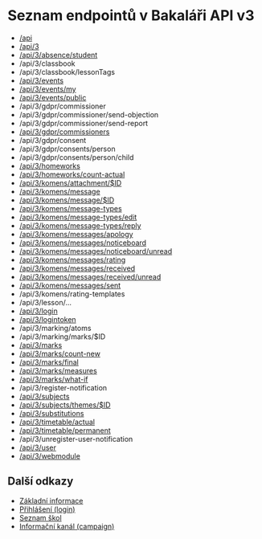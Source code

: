 # Seznam endpointů v Bakaláři API v3

* [/api](moduly/API_info.md)
* [/api/3](moduly/API_info.md)
* [/api/3/absence/student](moduly/absence.md)
* /api/3/classbook
* /api/3/classbook/lessonTags
* [/api/3/events](moduly/events.md)
* [/api/3/events/my](moduly/events.md)
* [/api/3/events/public](moduly/events.md)
* /api/3/gdpr/commissioner
* /api/3/gdpr/commissioner/send-objection
* /api/3/gdpr/commissioner/send-report
* [/api/3/gdpr/commissioners](moduly/gdpr.md)
* /api/3/gdpr/consent
* /api/3/gdpr/consents/person
* /api/3/gdpr/consents/person/child
* [/api/3/homeworks](moduly/homework.md)
* [/api/3/homeworks/count-actual](moduly/homework_new.md)
* [/api/3/komens/attachment/$ID](moduly/attachment.md)
* [/api/3/komens/message](moduly/komens_send.md)
* [/api/3/komens/message/$ID](moduly/komens.md)
* [/api/3/komens/message-types](moduly/komens_message-types.md)
* [/api/3/komens/message-types/edit](moduly/komens_message-types.md)
* [/api/3/komens/message-types/reply](moduly/komens_message-types.md)
* [/api/3/komens/messages/apology](moduly/komens.md)
* [/api/3/komens/messages/noticeboard](moduly/komens.md)
* [/api/3/komens/messages/noticeboard/unread](moduly/komens.md)
* [/api/3/komens/messages/rating](moduly/komens.md)
* [/api/3/komens/messages/received](moduly/komens.md)
* [/api/3/komens/messages/received/unread](moduly/komens.md)
* [/api/3/komens/messages/sent](moduly/komens.md)
* /api/3/komens/rating-templates
* /api/3/lesson/...
* [/api/3/login](moduly/web.md)
* [/api/3/logintoken](moduly/web.md)
* /api/3/marking/atoms
* /api/3/marking/marks/$ID
* [/api/3/marks](moduly/marks.md)
* [/api/3/marks/count-new](moduly/marks_new.md)
* [/api/3/marks/final](moduly/marks_final.md)
* [/api/3/marks/measures](moduly/marks_measures.md)
* [/api/3/marks/what-if](moduly/whatif.md)
* /api/3/register-notification
* [/api/3/subjects](moduly/subjects.md)
* [/api/3/subjects/themes/$ID](moduly/themes.md)
* [/api/3/substitutions](moduly/substitutions.md)
* [/api/3/timetable/actual](moduly/timetable.md)
* [/api/3/timetable/permanent](moduly/timetable.md)
* /api/3/unregister-user-notification
* [/api/3/user](moduly/user.md)
* [/api/3/webmodule](moduly/web.md)

## Další odkazy

* [Základní informace](README.md)
* [Přihlášení (login)](login.md)
* [Seznam škol](schools_list.md)
* [Informační kanál (campaign)](campaign.md)
